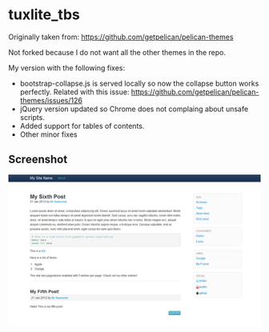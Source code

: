# tuxlite_tbs #

Originally taken from: https://github.com/getpelican/pelican-themes

Not forked because I do not want all the other themes in the repo.

My version with the following fixes:

- bootstrap-collapse.js is served locally so now the collapse button works perfectly. Related with this issue: https://github.com/getpelican/pelican-themes/issues/126
- jQuery version updated so Chrome does not complaing about unsafe scripts.
- Added support for tables of contents.
- Other minor fixes

## Screenshot ##

![screenshot](screenshot.png)
